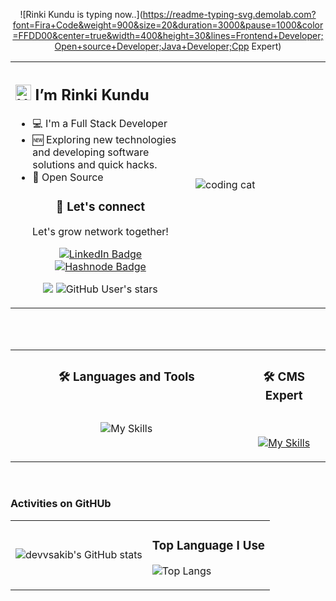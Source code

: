 <!-- # <p align="center">***OFFLINE, GRADUATION TIME. Wish Me LUCK***</p> 2022 12 17 -->
<div align="center"> 

![Rinki Kundu is typing now..](https://readme-typing-svg.demolab.com?font=Fira+Code&weight=900&size=20&duration=3000&pause=1000&color=FFDD00&center=true&width=400&height=30&lines=Frontend+Developer;Open+source+Developer;Java+Developer;Cpp Expert)
</div>

<table><tr><td valign="top" width="40%"> 

## <img width="25px" src="./devvsakib-hello.gif" alt="Hello Dev!"> I’m Rinki Kundu

- 💻 I'm a Full Stack Developer
- 🆕 Exploring new technologies and developing software solutions and quick hacks.
- 🧩 Open Source

<div align="center" display="flex"> 

### 💬 Let's connect
Let's grow network together!

 [![LinkedIn Badge](https://img.shields.io/badge/LinkedIn-yellow?logo=linkedin&logoColor=blue)](https://www.linkedin.com/in/rinkikundu/) [![Hashnode Badge](https://img.shields.io/badge/Hashnode-yellow?logo=hashnode&logoColor=blue)](https://hashnode.com/@devvsakib)

![](https://komarev.com/ghpvc/?username=rinkiikundu&style=flat-square&color=yellow)
![GitHub User's stars](https://img.shields.io/github/stars/rinkiikunda?label=%E2%AD%90GitHub%20stars&style=flat-square&color=yellow)
  
  </p>  
  
  
 
 </div>

</td><td width="30%">

<img src="./cat.gif" alt="coding cat"> 

</tr></tr></table> 




<br>
<br>

<table><tr><td align="center" valign="top" width="70%">

### 🛠️ Languages and Tools
 
<br> 
 
![My Skills](https://skillicons.dev/icons?i=js,java,react,ts,html,css,tailwind,materialui,redux,nextjs,firebase,webpack,cpp,python,php,mongodb,mysql,django,vscode,bash,git,github&perline=15) 

</td><td align="center" valign="top" width="25%">
 
### 🛠️ CMS Expert
 
 <br> 
 
[![My Skills](https://skillicons.dev/icons?i=wordpress,shopify,joomla&perline=10)](https://skillicons.dev)
 
</td> 
  </tr>
 </table>

<br>

### Activities on GitHUb
<table border="0px" align="center"><tr><td>
  <div>
    <p style="margin-bottom:0">
     
  ![devvsakib's GitHub stats](https://github-readme-stats.vercel.app/api?username=rinkiikundu&show_icons=true&count_private=true&theme=merko&hide_border=true&bg_color=0D1117)
   
   </p>
  </div>
</td><td>
 
<!--  [![GitHub Streak](https://streak-stats.demolab.com?user=devvsakib&theme=yellowdark)](https://git.io/streak-stats) -->
        
### <p align="center">Top Language I Use </p>
   
   ![Top Langs](https://github-readme-stats.vercel.app/api/top-langs/?username=rinkiikundu&layout=compact&show_icons=true&count_private=true&theme=react&hide_border=true&bg_color=0D1117) 

  </td>

</table>
